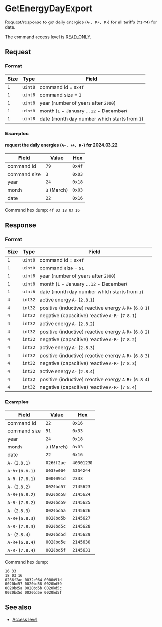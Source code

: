 # GetEnergyDayExport

Request/response to get daily energies (`A-, R+, R-`) for all tariffs (`T1`-`T4`) for date.

The command access level is [READ_ONLY](../basics.md#command-access-level).


## Request

### Format

| Size | Type    | Field                                         |
| ---- | ------- | --------------------------------------------- |
| `1`  | `uint8` | command id = `0x4f`                           |
| `1`  | `uint8` | command size = `3`                            |
| `1`  | `uint8` | year (number of years after `2000`)           |
| `1`  | `uint8` | month (`1` - January ... `12` - December)     |
| `1`  | `uint8` | date (month day number which starts from `1`) |

### Examples

#### request the daily energies (`A-, R+, R-`) for 2024.03.22

| Field        | Value       | Hex    |
| ------------ | ----------- | ------ |
| command id   | `79`        | `0x4f` |
| command size | `3`         | `0x03` |
| year         | `24`        | `0x18` |
| month        | `3` (March) | `0x03` |
| date         | `22`        | `0x16` |

Command hex dump: `4f 03 18 03 16`


## Response

### Format

| Size | Type    | Field                                                 |
| ---- | ------- | ----------------------------------------------------- |
| `1`  | `uint8` | command id = `0x4f`                                   |
| `1`  | `uint8` | command size = `51`                                   |
| `1`  | `uint8` | year (number of years after `2000`)                   |
| `1`  | `uint8` | month (`1` - January ... `12` - December)             |
| `1`  | `uint8` | date (month day number which starts from `1`)         |
| `4`  | `int32` | active energy `A-` (`2.8.1`)                          |
| `4`  | `int32` | positive (inductive) reactive energy `A-R+` (`6.8.1`) |
| `4`  | `int32` | negative (capacitive) reactive `A-R-` (`7.8.1`)       |
| `4`  | `int32` | active energy `A-` (`2.8.2`)                          |
| `4`  | `int32` | positive (inductive) reactive energy `A-R+` (`6.8.2`) |
| `4`  | `int32` | negative (capacitive) reactive `A-R-` (`7.8.2`)       |
| `4`  | `int32` | active energy `A-` (`2.8.3`)                          |
| `4`  | `int32` | positive (inductive) reactive energy `A-R+` (`6.8.3`) |
| `4`  | `int32` | negative (capacitive) reactive `A-R-` (`7.8.3`)       |
| `4`  | `int32` | active energy `A-` (`2.8.4`)                          |
| `4`  | `int32` | positive (inductive) reactive energy `A-R+` (`6.8.4`) |
| `4`  | `int32` | negative (capacitive) reactive `A-R-` (`7.8.4`)       |


### Examples

| Field            | Value       | Hex        |
| ---------------- | ----------- | ---------- |
| command id       | `22`        | `0x16`     |
| command size     | `51`        | `0x33`     |
| year             | `24`        | `0x18`     |
| month            | `3` (March) | `0x03`     |
| date             | `22`        | `0x16`     |
| `A-` (`2.8.1`)   | `0266f2ae`  | `40301230` |
| `A-R+` (`6.8.1`) | `0032e064`  | `3334244`  |
| `A-R-` (`7.8.1`) | `0000091d`  | `2333`     |
| `A-` (`2.8.2`)   | `0020bd57`  | `2145623`  |
| `A-R+` (`6.8.2`) | `0020bd58`  | `2145624`  |
| `A-R-` (`7.8.2`) | `0020bd59`  | `2145625`  |
| `A-` (`2.8.3`)   | `0020bd5a`  | `2145626`  |
| `A-R+` (`6.8.3`) | `0020bd5b`  | `2145627`  |
| `A-R-` (`7.8.3`) | `0020bd5c`  | `2145628`  |
| `A-` (`2.8.4`)   | `0020bd5d`  | `2145629`  |
| `A-R+` (`6.8.4`) | `0020bd5e`  | `2145630`  |
| `A-R-` (`7.8.4`) | `0020bd5f`  | `2145631`  |

Command hex dump:
```
16 33
18 03 16
0266f2ae 0032e064 0000091d
0020bd57 0020bd58 0020bd59
0020bd5a 0020bd5b 0020bd5c
0020bd5d 0020bd5e 0020bd5f
```


## See also

* [Access level](../basics.md#command-access-level)
